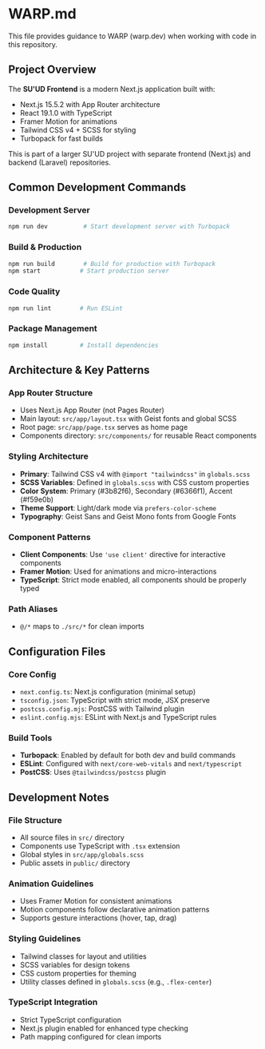 # WARP.md

This file provides guidance to WARP (warp.dev) when working with code in this repository.

## Project Overview

The **SU'UD Frontend** is a modern Next.js application built with:
- Next.js 15.5.2 with App Router architecture
- React 19.1.0 with TypeScript
- Framer Motion for animations
- Tailwind CSS v4 + SCSS for styling
- Turbopack for fast builds

This is part of a larger SU'UD project with separate frontend (Next.js) and backend (Laravel) repositories.

## Common Development Commands

### Development Server
```bash
npm run dev          # Start development server with Turbopack
```

### Build & Production
```bash
npm run build        # Build for production with Turbopack
npm start           # Start production server
```

### Code Quality
```bash
npm run lint        # Run ESLint
```

### Package Management
```bash
npm install         # Install dependencies
```

## Architecture & Key Patterns

### App Router Structure
- Uses Next.js App Router (not Pages Router)
- Main layout: `src/app/layout.tsx` with Geist fonts and global SCSS
- Root page: `src/app/page.tsx` serves as home page
- Components directory: `src/components/` for reusable React components

### Styling Architecture
- **Primary**: Tailwind CSS v4 with `@import "tailwindcss"` in `globals.scss`
- **SCSS Variables**: Defined in `globals.scss` with CSS custom properties
- **Color System**: Primary (#3b82f6), Secondary (#6366f1), Accent (#f59e0b)
- **Theme Support**: Light/dark mode via `prefers-color-scheme`
- **Typography**: Geist Sans and Geist Mono fonts from Google Fonts

### Component Patterns
- **Client Components**: Use `'use client'` directive for interactive components
- **Framer Motion**: Used for animations and micro-interactions
- **TypeScript**: Strict mode enabled, all components should be properly typed

### Path Aliases
- `@/*` maps to `./src/*` for clean imports

## Configuration Files

### Core Config
- `next.config.ts`: Next.js configuration (minimal setup)
- `tsconfig.json`: TypeScript with strict mode, JSX preserve
- `postcss.config.mjs`: PostCSS with Tailwind plugin
- `eslint.config.mjs`: ESLint with Next.js and TypeScript rules

### Build Tools
- **Turbopack**: Enabled by default for both dev and build commands
- **ESLint**: Configured with `next/core-web-vitals` and `next/typescript`
- **PostCSS**: Uses `@tailwindcss/postcss` plugin

## Development Notes

### File Structure
- All source files in `src/` directory
- Components use TypeScript with `.tsx` extension
- Global styles in `src/app/globals.scss`
- Public assets in `public/` directory

### Animation Guidelines
- Uses Framer Motion for consistent animations
- Motion components follow declarative animation patterns
- Supports gesture interactions (hover, tap, drag)

### Styling Guidelines
- Tailwind classes for layout and utilities
- SCSS variables for design tokens
- CSS custom properties for theming
- Utility classes defined in `globals.scss` (e.g., `.flex-center`)

### TypeScript Integration
- Strict TypeScript configuration
- Next.js plugin enabled for enhanced type checking
- Path mapping configured for clean imports
